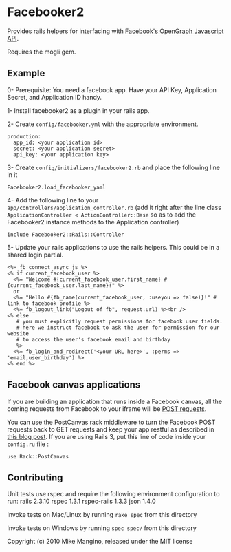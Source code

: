Facebooker2
===========

Provides rails helpers for interfacing with [Facebook's OpenGraph Javascript
API](http://developers.facebook.com/docs/reference/javascript/).

Requires the mogli gem.


Example
-------

0- Prerequisite: You need a facebook app.  Have your API Key, Application
Secret, and Application ID handy.

1- Install facebooker2 as a plugin in your rails app.

2- Create `config/facebooker.yml` with the appropriate environment.

    production:
      app_id: <your application id>
      secret: <your application secret>
      api_key: <your application key>

3- Create `config/initializers/facebooker2.rb` and place the following line in it

    Facebooker2.load_facebooker_yaml

4- Add the following line to your `app/controllers/application_controller.rb`
   (add it right after the line class `ApplicationController < ActionController::Base` so as to add the Facebooker2 instance methods to the Application controller)

    include Facebooker2::Rails::Controller

5- Update your rails applications to use the rails helpers.  This could be in a
shared login partial.

    <%= fb_connect_async_js %>
    <% if current_facebook_user %>
      <%= "Welcome #{current_facebook_user.first_name} #{current_facebook_user.last_name}!" %>
      or 
      <%= "Hello #{fb_name(current_facebook_user, :useyou => false)}!" # link to facebook profile %>
      <%= fb_logout_link("Logout of fb", request.url) %><br />
    <% else
       # you must explicitly request permissions for facebook user fields.
       # here we instruct facebook to ask the user for permission for our website
       # to access the user's facebook email and birthday
       %>
      <%= fb_login_and_redirect('<your URL here>', :perms => 'email,user_birthday') %>
    <% end %>

Facebook canvas applications
----------------------------

If you are building an application that runs inside a Facebook canvas, all the coming requests from Facebook to your iframe will
be [POST requests](http://developers.facebook.com/docs/canvas/post/).

You can use the PostCanvas rack middleware to turn the Facebook POST requests back to GET requests and keep your app restful
as described in [this blog post](http://blog.coderubik.com/?p=178).
If you are using Rails 3, put this line of code inside your `config.ru` file :

    use Rack::PostCanvas

Contributing
------------

Unit tests use rspec and require the following environment configuration to run:
    rails 2.3.10
    rspec 1.3.1
    rspec-rails 1.3.3
    json 1.4.0

Invoke tests on Mac/Linux by running `rake spec` from this directory

Invoke tests on Windows by running `spec spec/` from this directory



Copyright (c) 2010 Mike Mangino, released under the MIT license
